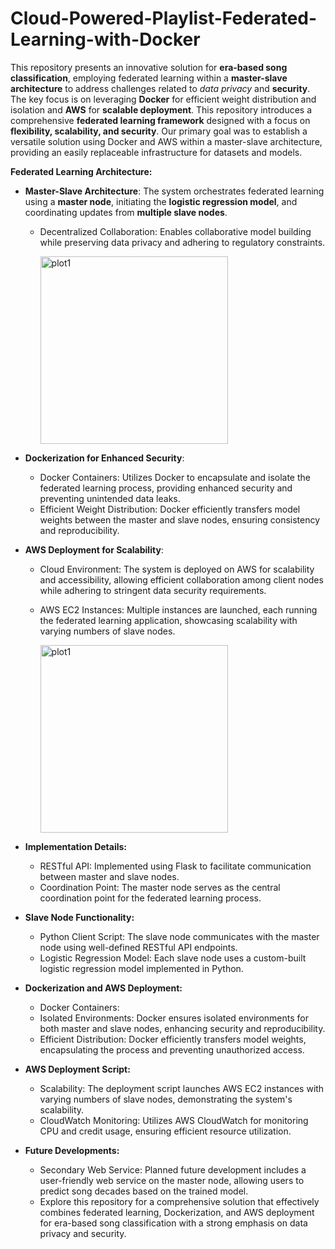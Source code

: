 # Cloud-Powered-Playlist-Federated-Learning-with-Docker

This repository presents an innovative solution for **era-based song classification**, employing federated learning within a **master-slave architecture** to address challenges related to *data privacy* and **security**. The key focus is on leveraging **Docker** for efficient weight distribution and isolation and **AWS** for **scalable deployment**.
This repository introduces a comprehensive **federated learning framework** designed with a focus on **flexibility, scalability, and security**. Our primary goal was to establish a versatile solution using Docker and AWS within a master-slave architecture, providing an easily replaceable infrastructure for datasets and models.

**Federated Learning Architecture:**

- **Master-Slave Architecture**: The system orchestrates federated learning using a **master node**, initiating the **logistic regression model**, and coordinating updates from **multiple slave nodes**.
  - Decentralized Collaboration: Enables collaborative model building while preserving data privacy and adhering to regulatory constraints.

    <img width="300" alt="plot1" src="https://user-images.githubusercontent.com/113529675/282260910-1b33bf11-20b4-47c9-a899-1d89d856d3dd.jpeg">

- **Dockerization for Enhanced Security**:
  - Docker Containers: Utilizes Docker to encapsulate and isolate the federated learning process, providing enhanced security and preventing unintended data leaks.
  - Efficient Weight Distribution: Docker efficiently transfers model weights between the master and slave nodes, ensuring consistency and reproducibility.
    
- **AWS Deployment for Scalability**:
  - Cloud Environment: The system is deployed on AWS for scalability and accessibility, allowing efficient collaboration among client nodes while adhering to stringent data security requirements.
  - AWS EC2 Instances: Multiple instances are launched, each running the federated learning application, showcasing scalability with varying numbers of slave nodes.

    <img width="300" alt="plot1" src="https://user-images.githubusercontent.com/113529675/282261076-82cfc045-12bf-427c-8c78-5b94c47b5212.png">

- **Implementation Details:**
  - RESTful API: Implemented using Flask to facilitate communication between master and slave nodes.
  - Coordination Point: The master node serves as the central coordination point for the federated learning process.

- **Slave Node Functionality:**
  - Python Client Script: The slave node communicates with the master node using well-defined RESTful API endpoints.
  - Logistic Regression Model: Each slave node uses a custom-built logistic regression model implemented in Python.

- **Dockerization and AWS Deployment:**
  - Docker Containers:
  - Isolated Environments: Docker ensures isolated environments for both master and slave nodes, enhancing security and reproducibility.
  - Efficient Distribution: Docker efficiently transfers model weights, encapsulating the process and preventing unauthorized access.

- **AWS Deployment Script:**
  - Scalability: The deployment script launches AWS EC2 instances with varying numbers of slave nodes, demonstrating the system's scalability.
  - CloudWatch Monitoring: Utilizes AWS CloudWatch for monitoring CPU and credit usage, ensuring efficient resource utilization.

- **Future Developments:**
  - Secondary Web Service: Planned future development includes a user-friendly web service on the master node, allowing users to predict song decades based on the trained model.
  - Explore this repository for a comprehensive solution that effectively combines federated learning, Dockerization, and AWS deployment for era-based song classification with a strong emphasis on data privacy and security.
